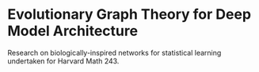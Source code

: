 # Evolutionary Graph Theory for Deep Model Architecture
Research on biologically-inspired networks for statistical learning undertaken for Harvard Math 243.
